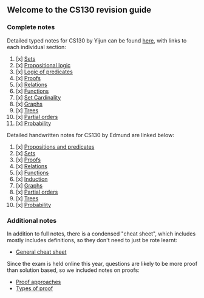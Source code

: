 ## Welcome to the CS130 revision guide



### Complete notes

Detailed typed notes for CS130 by Yijun can be found [here](./content/INDEX.html), with links to each individual section:

1. [x] [Sets](./content/INDEX.html#sets)
2. [x] [Propositional logic](./content/INDEX.html#proplogic)
3. [x] [Logic of predicates](./content/INDEX.html#predicates)
4. [x] [Proofs](./content/INDEX.html#proofs)
5. [x] [Relations](./content/INDEX.html#relations)
6. [x] [Functions](./content/INDEX.html#functions)
7. [x] [Set Cardinality](./content/INDEX.html#cardinality)
8. [x] [Graphs](./content/INDEX.html#graphs)
9. [x] [Trees](./content/INDEX.html#trees)
10. [x] [Partial orders](./content/INDEX.html#partorder)
11. [x] [Probability](./content/INDEX.html#prob)



Detailed handwritten notes for CS130 by Edmund are linked below:

1. [x] [Propositions and predicates](./handwritten/propositionsAndPredicates.pdf)
2. [x] [Sets](./handwritten/sets.pdf)
3. [x] [Proofs](./handwritten/proofs)
4. [x] [Relations](./handwritten/relations.pdf)
5. [x] [Functions](./handwritten/functions.pdf)
6. [x] [Induction](./handwritten/induction.pdf)
7. [x] [Graphs](./handwritten/graphs.pdf)
8. [x] [Partial orders](./handwritten/partialOrders.pdf)
9. [x] [Trees](./handwritten/trees.pdf)
10. [x] [Probability](./handwritten/probability.pdf)



### Additional notes

In addition to full notes, there is a condensed "cheat sheet", which includes mostly includes definitions, so they don't need to just be rote learnt:

- [General cheat sheet](./CheatSheet)



Since the exam is held online this year, questions are likely to be more proof than solution based, so we included notes on proofs:
- [Proof approaches](./ProofApproaches)
- [Types of proof](./TypesOfProof)
